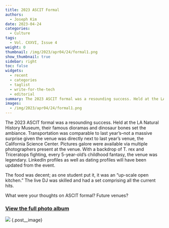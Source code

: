 ```yaml
---
title: 2023 ASCIT Formal
authors:
  - Joseph Kim
date: 2023-04-24
categories:
  - Culture
tags:
  - Vol. CXXVI, Issue 4
weight: 0
thumbnail: /img/2023/apr04/24/formal1.png
show_thumbnail: true
sidebar: right
toc: false
widgets:
  - recent
  - categories
  - taglist
  - write-for-the-tech
  - editorial
summary: The 2023 ASCIT formal was a resounding success. Held at the LA Natural History Museum, their famous dioramas and dinosaur bones set the ambiance.
images:
  - /img/2023/apr04/24/formal1.png
---
```


The 2023 ASCIT formal was a resounding success. Held at the LA Natural History Museum, their famous dioramas and dinosaur bones set the ambiance. Transportation was comparable to last year’s–not a massive surprise given the venue was directly next to last year’s venue, the California Science Center. Pictures galore were available via multiple photographers present at the venue. With a backdrop of T. rex and Triceratops fighting, every 5-year-old’s childhood fantasy, the venue was legendary. LinkedIn profiles as well as dating profiles will have been updated from the event.

The food was decent; as one student put it, it was an “up-scale open kitchen.” The live DJ was skilled and had a set comprising all the current hits.

What were your thoughts on ASCIT formal? Future venues?

### [View the full photo album](https://www.snappr.com/gallery/los-angeles-ca/portrait/14-apr-2023/portrait-shoot--ascit-formal-2023)

![](/img/2023/apr04/24/IMG_7732.png)
{.post__image}